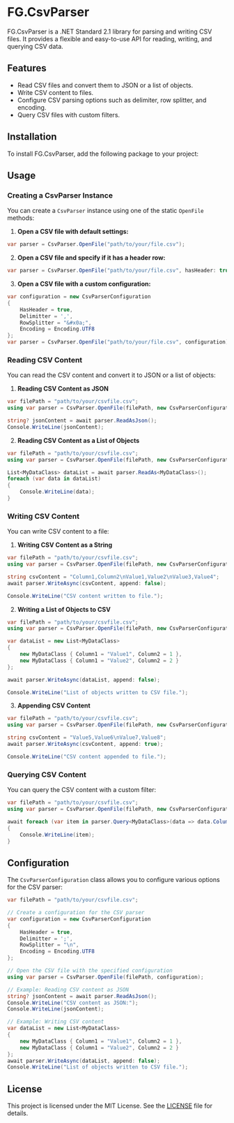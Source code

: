 # FG.CsvParser

FG.CsvParser is a .NET Standard 2.1 library for parsing and writing CSV files. It provides a flexible and easy-to-use API for reading, writing, and querying CSV data.

## Features

- Read CSV files and convert them to JSON or a list of objects.
- Write CSV content to files.
- Configure CSV parsing options such as delimiter, row splitter, and encoding.
- Query CSV files with custom filters.

## Installation

To install FG.CsvParser, add the following package to your project:
## Usage

### Creating a CsvParser Instance

You can create a `CsvParser` instance using one of the static `OpenFile` methods:
1. **Open a CSV file with default settings:**
```c#
var parser = CsvParser.OpenFile("path/to/your/file.csv");
```
2. **Open a CSV file and specify if it has a header row:**
```c#
var parser = CsvParser.OpenFile("path/to/your/file.csv", hasHeader: true);
```
3. **Open a CSV file with a custom configuration:**
```c#
var configuration = new CsvParserConfiguration
{
    HasHeader = true,
    Delimitter = ',',
    RowSplitter = "&#x0a;",
    Encoding = Encoding.UTF8
};
var parser = CsvParser.OpenFile("path/to/your/file.csv", configuration);
```

### Reading CSV Content

You can read the CSV content and convert it to JSON or a list of objects:

1. **Reading CSV Content as JSON**
```c#
var filePath = "path/to/your/csvfile.csv";
using var parser = CsvParser.OpenFile(filePath, new CsvParserConfiguration { HasHeader = true, Delimitter = ',', RowSplitter = "\r\n", Encoding = Encoding.UTF8 });

string? jsonContent = await parser.ReadAsJson();
Console.WriteLine(jsonContent);
```
2. **Reading CSV Content as a List of Objects**
```c#
var filePath = "path/to/your/csvfile.csv";
using var parser = CsvParser.OpenFile(filePath, new CsvParserConfiguration { HasHeader = true, Delimitter = ',', RowSplitter = "\r\n", Encoding = Encoding.UTF8 });

List<MyDataClass> dataList = await parser.ReadAs<MyDataClass>();
foreach (var data in dataList)
{
    Console.WriteLine(data);
}
```
### Writing CSV Content

You can write CSV content to a file:
1. **Writing CSV Content as a String**
```c#
var filePath = "path/to/your/csvfile.csv";
using var parser = CsvParser.OpenFile(filePath, new CsvParserConfiguration { HasHeader = true, Delimitter = ',', RowSplitter = "\r\n", Encoding = Encoding.UTF8 });

string csvContent = "Column1,Column2\nValue1,Value2\nValue3,Value4";
await parser.WriteAsync(csvContent, append: false);

Console.WriteLine("CSV content written to file.");
```
2. **Writing a List of Objects to CSV**
```c#
var filePath = "path/to/your/csvfile.csv";
using var parser = CsvParser.OpenFile(filePath, new CsvParserConfiguration { HasHeader = true, Delimitter = ',', RowSplitter = "\r\n", Encoding = Encoding.UTF8 });

var dataList = new List<MyDataClass>
{
    new MyDataClass { Column1 = "Value1", Column2 = 1 },
    new MyDataClass { Column1 = "Value2", Column2 = 2 }
};

await parser.WriteAsync(dataList, append: false);

Console.WriteLine("List of objects written to CSV file.");
```
3. **Appending CSV Content**
```c#
var filePath = "path/to/your/csvfile.csv";
using var parser = CsvParser.OpenFile(filePath, new CsvParserConfiguration { HasHeader = true, Delimitter = ',', RowSplitter = "\r\n", Encoding = Encoding.UTF8 });

string csvContent = "Value5,Value6\nValue7,Value8";
await parser.WriteAsync(csvContent, append: true);

Console.WriteLine("CSV content appended to file.");
```
### Querying CSV Content

You can query the CSV content with a custom filter:
```c#
var filePath = "path/to/your/csvfile.csv";
using var parser = CsvParser.OpenFile(filePath, new CsvParserConfiguration { HasHeader = true, Delimitter = ',', RowSplitter = "\r\n", Encoding = Encoding.UTF8 });

await foreach (var item in parser.Query<MyDataClass>(data => data.Column2 > 100))
{
    Console.WriteLine(item);
}
```
## Configuration

The `CsvParserConfiguration` class allows you to configure various options for the CSV parser:
```c#
var filePath = "path/to/your/csvfile.csv";

// Create a configuration for the CSV parser
var configuration = new CsvParserConfiguration
{
    HasHeader = true,
    Delimitter = ';',
    RowSplitter = "\n",
    Encoding = Encoding.UTF8
};

// Open the CSV file with the specified configuration
using var parser = CsvParser.OpenFile(filePath, configuration);

// Example: Reading CSV content as JSON
string? jsonContent = await parser.ReadAsJson();
Console.WriteLine("CSV content as JSON:");
Console.WriteLine(jsonContent);

// Example: Writing CSV content
var dataList = new List<MyDataClass>
{
    new MyDataClass { Column1 = "Value1", Column2 = 1 },
    new MyDataClass { Column1 = "Value2", Column2 = 2 }
};
await parser.WriteAsync(dataList, append: false);
Console.WriteLine("List of objects written to CSV file.");
```
## License

This project is licensed under the MIT License. See the [LICENSE](https://opensource.org/license/mit) file for details.

